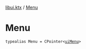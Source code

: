 [libui.ktx](README.md) / [Menu](-menu.md)

# Menu

`typealias Menu = CPointer<`[`uiMenu`](../libui/ui-menu.md)`>`
